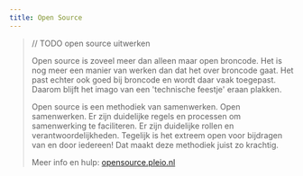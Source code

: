 ```yaml
---
title: Open Source
---
```

> // TODO open source uitwerken
>
> Open source is zoveel meer dan alleen maar open broncode. Het is nog meer een manier van werken
> dan dat het over broncode gaat. Het past echter ook goed bij broncode en wordt daar vaak
> toegepast. Daarom blijft het imago van een 'technische feestje' eraan plakken.
>
> Open source is een methodiek van samenwerken. Open samenwerken. Er zijn duidelijke regels en
> processen om samenwerking te faciliteren. Er zijn duidelijke rollen en verantwoordelijkheden.
> Tegelijk is het extreem open voor bijdragen van en door iedereen! Dat maakt deze methodiek juist
> zo krachtig. 
>
> Meer info en hulp: [opensource.pleio.nl](https://opensource.pleio.nl/)
